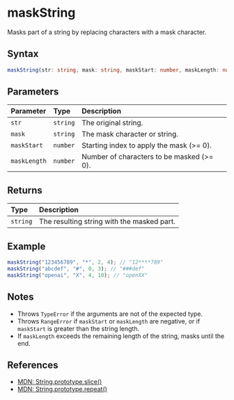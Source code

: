 # maskString

Masks part of a string by replacing characters with a mask character.

## Syntax
```typescript
maskString(str: string, mask: string, maskStart: number, maskLength: number): string
```

## Parameters
| Parameter   | Type     | Description                                 |
| :---------- | :------- | :------------------------------------------ |
| `str`       | `string` | The original string.                        |
| `mask`      | `string` | The mask character or string.               |
| `maskStart` | `number` | Starting index to apply the mask (>= 0).    |
| `maskLength`| `number` | Number of characters to be masked (>= 0).   |

## Returns
| Type      | Description                                 |
| :-------- | :------------------------------------------ |
| `string`  | The resulting string with the masked part.   |

## Example
```typescript
maskString("123456789", "*", 2, 4); // "12****789"
maskString("abcdef", "#", 0, 3); // "###def"
maskString("openai", "X", 4, 10); // "openXX"
```

## Notes
- Throws `TypeError` if the arguments are not of the expected type.
- Throws `RangeError` if `maskStart` or `maskLength` are negative, or if `maskStart` is greater than the string length.
- If `maskLength` exceeds the remaining length of the string, masks until the end.

## References
- [MDN: String.prototype.slice()](https://developer.mozilla.org/en-US/docs/Web/JavaScript/Reference/Global_Objects/String/slice)
- [MDN: String.prototype.repeat()](https://developer.mozilla.org/en-US/docs/Web/JavaScript/Reference/Global_Objects/String/repeat)